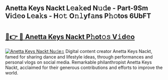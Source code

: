 ## Anetta Keys Nackt L𝚎a𝚔ed N𝚞𝚍e - Part-9Sm Vi𝚍𝚎o L𝚎a𝚔s - H𝚘𝚝 O𝚗𝚕yf𝚊ns P𝚑𝚘tos 6UbFT

# <h2><a href="http://kf71tj.oniu.top/?m=Anetta+Keys+Nackt">🔗👉 🔴 Anetta Keys Nackt P𝚑ot𝚘𝚜 V𝚒d𝚎o</a></h2>

[![Anetta Keys Nackt Nu𝚍e𝚜](https://i.imgur.com/0qMVB7G.gif)](http://kf71tj.oniu.top/?m=Anetta+Keys+Nackt)
Digital content creator Anetta Keys Nackt, famed for sharing dance and lifestyle ideas, through performances and personal vlogs on social media. Remarkable philanthropist Anetta Keys Nackt, acclaimed for their generous contributions and efforts to improve the world.  

